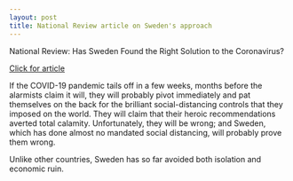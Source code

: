 ```yaml
---
layout: post
title: National Review article on Sweden's approach
---
```

National Review: Has Sweden Found the Right Solution to the Coronavirus?

[Click for article](https://www.nationalreview.com/2020/04/coronavirus-response-sweden-avoids-isolation-economic-ruin/)

If the COVID-19 pandemic tails off in a few weeks, months before the alarmists claim it will, they will probably pivot immediately and pat themselves on the back for the brilliant social-distancing controls that they imposed on the world. They will claim that their heroic recommendations averted total calamity. Unfortunately, they will be wrong; and Sweden, which has done almost no mandated social distancing, will probably prove them wrong.

Unlike other countries, Sweden has so far avoided both isolation and economic ruin. 
